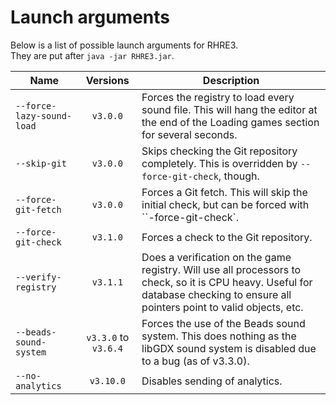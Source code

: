 # Launch arguments

Below is a list of possible launch arguments for RHRE3.<br>
They are put after `java -jar RHRE3.jar`.

| Name | Versions | Description |
|------|:-------------:|-------------|
|  `--force-lazy-sound-load` | `v3.0.0` | Forces the registry to load every sound file. This will hang the editor at the end of the Loading games section for several seconds. |
| `--skip-git` | `v3.0.0` | Skips checking the Git repository completely. This is overridden by `--force-git-check`, though. |
| `--force-git-fetch` | `v3.0.0` | Forces a Git fetch. This will skip the initial check, but can be forced with ``-force-git-check`. |
| `--force-git-check` | `v3.1.0` | Forces a check to the Git repository. |
| `--verify-registry` | `v3.1.1` | Does a verification on the game registry. Will use all processors to check, so it is CPU heavy. Useful for database checking to ensure all pointers point to valid objects, etc. |
| `--beads-sound-system` | `v3.3.0` to `v3.6.4` | Forces the use of the Beads sound system. This does nothing as the libGDX sound system is disabled due to a bug (as of v3.3.0). |
| `--no-analytics` | `v3.10.0` | Disables sending of analytics. |
